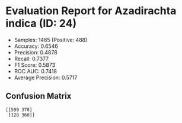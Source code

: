 # Evaluation Report for Azadirachta indica (ID: 24)
- Samples: 1465 (Positive: 488)
- Accuracy: 0.6546
- Precision: 0.4878
- Recall: 0.7377
- F1 Score: 0.5873
- ROC AUC: 0.7418
- Average Precision: 0.5717

## Confusion Matrix
```
[[599 378]
 [128 360]]
```